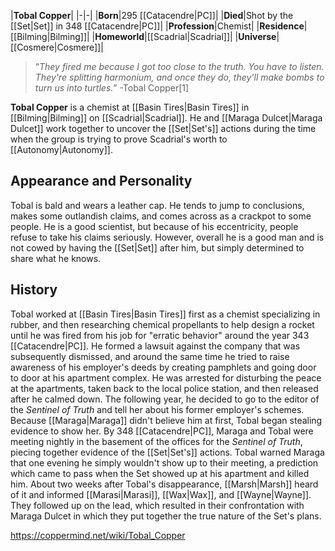 |**Tobal Copper**|
|-|-|
|**Born**|295 [[Catacendre\|PC]]|
|**Died**|Shot by the [[Set\|Set]] in 348 [[Catacendre\|PC]]|
|**Profession**|Chemist|
|**Residence**|[[Bilming\|Bilming]]|
|**Homeworld**|[[Scadrial\|Scadrial]]|
|**Universe**|[[Cosmere\|Cosmere]]|

>“*They fired me because I got too close to the truth. You have to listen. They're splitting harmonium, and once they do, they’ll make bombs to turn us into turtles.*”
\-Tobal Copper[1]


**Tobal Copper** is a chemist at [[Basin Tires\|Basin Tires]] in [[Bilming\|Bilming]] on [[Scadrial\|Scadrial]]. He and [[Maraga Dulcet\|Maraga Dulcet]] work together to uncover the [[Set\|Set's]] actions during the time when the group is trying to prove Scadrial's worth to [[Autonomy\|Autonomy]].

## Appearance and Personality
Tobal is bald and wears a leather cap. He tends to jump to conclusions, makes some outlandish claims, and comes across as a crackpot to some people. He is a good scientist, but because of his eccentricity, people refuse to take his claims seriously. However, overall he is a good man and is not cowed by having the [[Set\|Set]] after him, but simply determined to share what he knows.

## History
Tobal worked at [[Basin Tires\|Basin Tires]] first as a chemist specializing in rubber, and then researching chemical propellants to help design a rocket until he was fired from his job for "erratic behavior" around the year 343 [[Catacendre\|PC]]. He formed a lawsuit against the company that was subsequently dismissed, and around the same time he tried to raise awareness of his employer's deeds by creating pamphlets and going door to door at his apartment complex. He was arrested for disturbing the peace at the apartments, taken back to the local police station, and then released after he calmed down. The following year, he decided to go to the editor of the *Sentinel of Truth* and tell her about his former employer's schemes. Because [[Maraga\|Maraga]] didn't believe him at first, Tobal began stealing evidence to show her. By 348 [[Catacendre\|PC]], Maraga and Tobal were meeting nightly in the basement of the offices for the *Sentinel of Truth*, piecing together evidence of the [[Set\|Set's]] actions. Tobal warned Maraga that one evening he simply wouldn't show up to their meeting, a prediction which came to pass when the Set showed up at his apartment and killed him.
About two weeks after Tobal's disappearance, [[Marsh\|Marsh]] heard of it and informed [[Marasi\|Marasi]], [[Wax\|Wax]], and [[Wayne\|Wayne]]. They followed up on the lead, which resulted in their confrontation with Maraga Dulcet in which they put together the true nature of the Set's plans.



https://coppermind.net/wiki/Tobal_Copper